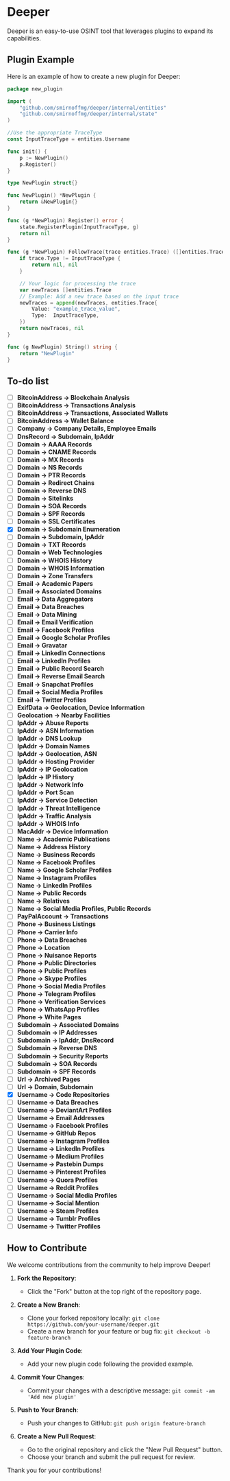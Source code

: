 # Deeper

Deeper is an easy-to-use OSINT tool that leverages plugins to expand its capabilities.

## Plugin Example

Here is an example of how to create a new plugin for Deeper:

```go
package new_plugin

import (
    "github.com/smirnoffmg/deeper/internal/entities"
    "github.com/smirnoffmg/deeper/internal/state"
)

//Use the appropriate TraceType
const InputTraceType = entities.Username

func init() {
    p := NewPlugin()
    p.Register()
}

type NewPlugin struct{}

func NewPlugin() *NewPlugin {
    return &NewPlugin{}
}

func (g *NewPlugin) Register() error {
    state.RegisterPlugin(InputTraceType, g)
    return nil
}

func (g *NewPlugin) FollowTrace(trace entities.Trace) ([]entities.Trace, error) {
    if trace.Type != InputTraceType {
        return nil, nil
    }

    // Your logic for processing the trace
    var newTraces []entities.Trace
    // Example: Add a new trace based on the input trace
    newTraces = append(newTraces, entities.Trace{
        Value: "example_trace_value",
        Type:  InputTraceType,
    })
    return newTraces, nil
}

func (g NewPlugin) String() string {
    return "NewPlugin"
}
```

## To-do list

- [ ] **BitcoinAddress -> Blockchain Analysis**
- [ ] **BitcoinAddress -> Transactions Analysis**
- [ ] **BitcoinAddress -> Transactions, Associated Wallets**
- [ ] **BitcoinAddress -> Wallet Balance**
- [ ] **Company -> Company Details, Employee Emails**
- [ ] **DnsRecord -> Subdomain, IpAddr**
- [ ] **Domain -> AAAA Records**
- [ ] **Domain -> CNAME Records**
- [ ] **Domain -> MX Records**
- [ ] **Domain -> NS Records**
- [ ] **Domain -> PTR Records**
- [ ] **Domain -> Redirect Chains**
- [ ] **Domain -> Reverse DNS**
- [ ] **Domain -> Sitelinks**
- [ ] **Domain -> SOA Records**
- [ ] **Domain -> SPF Records**
- [ ] **Domain -> SSL Certificates**
- [x] **Domain -> Subdomain Enumeration**
- [ ] **Domain -> Subdomain, IpAddr**
- [ ] **Domain -> TXT Records**
- [ ] **Domain -> Web Technologies**
- [ ] **Domain -> WHOIS History**
- [ ] **Domain -> WHOIS Information**
- [ ] **Domain -> Zone Transfers**
- [ ] **Email -> Academic Papers**
- [ ] **Email -> Associated Domains**
- [ ] **Email -> Data Aggregators**
- [ ] **Email -> Data Breaches**
- [ ] **Email -> Data Mining**
- [ ] **Email -> Email Verification**
- [ ] **Email -> Facebook Profiles**
- [ ] **Email -> Google Scholar Profiles**
- [ ] **Email -> Gravatar**
- [ ] **Email -> LinkedIn Connections**
- [ ] **Email -> LinkedIn Profiles**
- [ ] **Email -> Public Record Search**
- [ ] **Email -> Reverse Email Search**
- [ ] **Email -> Snapchat Profiles**
- [ ] **Email -> Social Media Profiles**
- [ ] **Email -> Twitter Profiles**
- [ ] **ExifData -> Geolocation, Device Information**
- [ ] **Geolocation -> Nearby Facilities**
- [ ] **IpAddr -> Abuse Reports**
- [ ] **IpAddr -> ASN Information**
- [ ] **IpAddr -> DNS Lookup**
- [ ] **IpAddr -> Domain Names**
- [ ] **IpAddr -> Geolocation, ASN**
- [ ] **IpAddr -> Hosting Provider**
- [ ] **IpAddr -> IP Geolocation**
- [ ] **IpAddr -> IP History**
- [ ] **IpAddr -> Network Info**
- [ ] **IpAddr -> Port Scan**
- [ ] **IpAddr -> Service Detection**
- [ ] **IpAddr -> Threat Intelligence**
- [ ] **IpAddr -> Traffic Analysis**
- [ ] **IpAddr -> WHOIS Info**
- [ ] **MacAddr -> Device Information**
- [ ] **Name -> Academic Publications**
- [ ] **Name -> Address History**
- [ ] **Name -> Business Records**
- [ ] **Name -> Facebook Profiles**
- [ ] **Name -> Google Scholar Profiles**
- [ ] **Name -> Instagram Profiles**
- [ ] **Name -> LinkedIn Profiles**
- [ ] **Name -> Public Records**
- [ ] **Name -> Relatives**
- [ ] **Name -> Social Media Profiles, Public Records**
- [ ] **PayPalAccount -> Transactions**
- [ ] **Phone -> Business Listings**
- [ ] **Phone -> Carrier Info**
- [ ] **Phone -> Data Breaches**
- [ ] **Phone -> Location**
- [ ] **Phone -> Nuisance Reports**
- [ ] **Phone -> Public Directories**
- [ ] **Phone -> Public Profiles**
- [ ] **Phone -> Skype Profiles**
- [ ] **Phone -> Social Media Profiles**
- [ ] **Phone -> Telegram Profiles**
- [ ] **Phone -> Verification Services**
- [ ] **Phone -> WhatsApp Profiles**
- [ ] **Phone -> White Pages**
- [ ] **Subdomain -> Associated Domains**
- [ ] **Subdomain -> IP Addresses**
- [ ] **Subdomain -> IpAddr, DnsRecord**
- [ ] **Subdomain -> Reverse DNS**
- [ ] **Subdomain -> Security Reports**
- [ ] **Subdomain -> SOA Records**
- [ ] **Subdomain -> SPF Records**
- [ ] **Url -> Archived Pages**
- [ ] **Url -> Domain, Subdomain**
- [x] **Username -> Code Repositories**
- [ ] **Username -> Data Breaches**
- [ ] **Username -> DeviantArt Profiles**
- [ ] **Username -> Email Addresses**
- [ ] **Username -> Facebook Profiles**
- [ ] **Username -> GitHub Repos**
- [ ] **Username -> Instagram Profiles**
- [ ] **Username -> LinkedIn Profiles**
- [ ] **Username -> Medium Profiles**
- [ ] **Username -> Pastebin Dumps**
- [ ] **Username -> Pinterest Profiles**
- [ ] **Username -> Quora Profiles**
- [ ] **Username -> Reddit Profiles**
- [ ] **Username -> Social Media Profiles**
- [ ] **Username -> Social Mention**
- [ ] **Username -> Steam Profiles**
- [ ] **Username -> Tumblr Profiles**
- [ ] **Username -> Twitter Profiles**

## How to Contribute

We welcome contributions from the community to help improve Deeper!

1. **Fork the Repository**:
   - Click the "Fork" button at the top right of the repository page.

2. **Create a New Branch**:
   - Clone your forked repository locally: `git clone https://github.com/your-username/deeper.git`
   - Create a new branch for your feature or bug fix: `git checkout -b feature-branch`

3. **Add Your Plugin Code**:
   - Add your new plugin code following the provided example.

4. **Commit Your Changes**:
   - Commit your changes with a descriptive message: `git commit -am 'Add new plugin'`

5. **Push to Your Branch**:
   - Push your changes to GitHub: `git push origin feature-branch`

6. **Create a New Pull Request**:
   - Go to the original repository and click the "New Pull Request" button.
   - Choose your branch and submit the pull request for review.

Thank you for your contributions!
